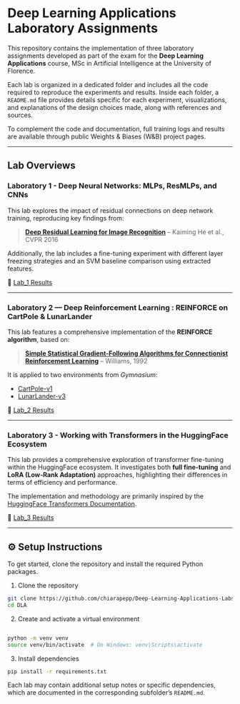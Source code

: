 # Deep Learning Applications Laboratory Assignments

This repository contains the implementation of three laboratory assignments developed as part of the exam for the **Deep Learning Applications** course, MSc in Artificial Intelligence at the University of Florence.

Each lab is organized in a dedicated folder and includes all the code required to reproduce the experiments and results. Inside each folder, a `README.md` file provides details specific for each experiment, visualizations, and explanations of the design choices made, along with references and sources.

To complement the code and documentation, full training logs and results are available through public Weights & Biases (W&B) project pages.

---

## Lab Overviews

### **Laboratory 1 - Deep Neural Networks: MLPs, ResMLPs, and CNNs**

This lab explores the impact of residual connections on deep network training, reproducing key findings from:

> [**Deep Residual Learning for Image Recognition**](https://arxiv.org/abs/1512.03385) – Kaiming He et al., CVPR 2016

Additionally, the lab includes a fine-tuning experiment with different layer freezing strategies and an SVM baseline comparison using extracted features.

🔗 [Lab_1 Results](https://wandb.ai/chiara-peppicelli-university-of-florence/DLA_Lab_1?nw=nwuserchiarapeppicelli)

---

### Laboratory 2 — Deep Reinforcement Learning : REINFORCE on CartPole & LunarLander

This lab features a comprehensive implementation of the **REINFORCE algorithm**, based on:

> [**Simple Statistical Gradient-Following Algorithms for Connectionist Reinforcement Learning**](https://link.springer.com/article/10.1007/BF00992696#citeas) – Williams, 1992

It is applied to two environments from *Gymnasium*:

- [CartPole-v1](https://gymnasium.farama.org/environments/classic_control/cart_pole/)
- [LunarLander-v3](https://gymnasium.farama.org/environments/box2d/lunar_lander/)

🔗 [Lab_2 Results](https://wandb.ai/chiara-peppicelli-university-of-florence/DLA_Lab_2?nw=nwuserchiarapeppicelli)  

---

### Laboratory 3 - Working with Transformers in the HuggingFace Ecosystem

This lab provides a comprehensive exploration of transformer fine-tuning within the HuggingFace ecosystem. It investigates both **full fine-tuning** and **LoRA (Low-Rank Adaptation)** approaches, highlighting their differences in terms of efficiency and performance.

The implementation and methodology are primarily inspired by the [HuggingFace Transformers Documentation](https://huggingface.co/docs/transformers/).

🔗 [Lab_3 Results](https://wandb.ai/chiara-peppicelli-university-of-florence/DLA_Lab_3?nw=nwuserchiarapeppicelli)  

---
## ⚙️ Setup Instructions

To get started, clone the repository and install the required Python packages.

1. Clone the repository
```bash
git clone https://github.com/chiarapepp/Deep-Learning-Applications-Labs.git
cd DLA
```
2. Create and activate a virtual environment
```bash

python -m venv venv
source venv/bin/activate  # On Windows: venv\Scripts\activate
```
3. Install dependencies
```bash
pip install -r requirements.txt
```
Each lab may contain additional setup notes or specific dependencies, which are documented in the corresponding subfolder’s `README.md`.

